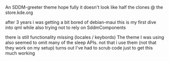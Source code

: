 An SDDM-greeter theme
hope fully it doesn't look like half the clones @ the store.kde.org

after 3 years i was getting a bit bored of debian-maui
this is my first dive into qml while also trying not to rely on SddmComponents

there is still functionality missing (locales / keybords)
The theme I was using also seemed to omit many of the sleep APIs.
 not that i use them (not that they work on my setup)
turns out I've had to scrub code just to get this much working

